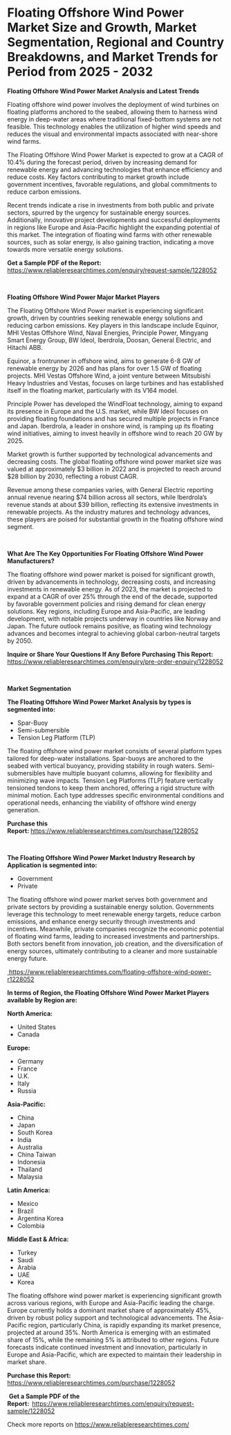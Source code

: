 <p><h1>Floating Offshore Wind Power Market Size and Growth, Market Segmentation, Regional and Country Breakdowns, and Market Trends for Period from 2025 -  2032</h1></p><p><strong>Floating Offshore Wind Power Market Analysis and Latest Trends</strong></p>
<p><p>Floating offshore wind power involves the deployment of wind turbines on floating platforms anchored to the seabed, allowing them to harness wind energy in deep-water areas where traditional fixed-bottom systems are not feasible. This technology enables the utilization of higher wind speeds and reduces the visual and environmental impacts associated with near-shore wind farms.</p><p>The Floating Offshore Wind Power Market is expected to grow at a CAGR of 10.4% during the forecast period, driven by increasing demand for renewable energy and advancing technologies that enhance efficiency and reduce costs. Key factors contributing to market growth include government incentives, favorable regulations, and global commitments to reduce carbon emissions. </p><p>Recent trends indicate a rise in investments from both public and private sectors, spurred by the urgency for sustainable energy sources. Additionally, innovative project developments and successful deployments in regions like Europe and Asia-Pacific highlight the expanding potential of this market. The integration of floating wind farms with other renewable sources, such as solar energy, is also gaining traction, indicating a move towards more versatile energy solutions.</p></p>
<p><strong>Get a Sample PDF of the Report:&nbsp;</strong> <a href="https://www.reliableresearchtimes.com/enquiry/request-sample/1228052?utm_campaign=2271&utm_medium=2&utm_source=Github&utm_content=ia&utm_term=13022025&utm_id=floating-offshore-wind-power">https://www.reliableresearchtimes.com/enquiry/request-sample/1228052</a></p>
<p>&nbsp;</p>
<p><strong>Floating Offshore Wind Power Major Market Players</strong></p>
<p><p>The Floating Offshore Wind Power market is experiencing significant growth, driven by countries seeking renewable energy solutions and reducing carbon emissions. Key players in this landscape include Equinor, MHI Vestas Offshore Wind, Naval Energies, Principle Power, Mingyang Smart Energy Group, BW Ideol, Iberdrola, Doosan, General Electric, and Hitachi ABB. </p><p>Equinor, a frontrunner in offshore wind, aims to generate 6-8 GW of renewable energy by 2026 and has plans for over 1.5 GW of floating projects. MHI Vestas Offshore Wind, a joint venture between Mitsubishi Heavy Industries and Vestas, focuses on large turbines and has established itself in the floating market, particularly with its V164 model. </p><p>Principle Power has developed the WindFloat technology, aiming to expand its presence in Europe and the U.S. market, while BW Ideol focuses on providing floating foundations and has secured multiple projects in France and Japan. Iberdrola, a leader in onshore wind, is ramping up its floating wind initiatives, aiming to invest heavily in offshore wind to reach 20 GW by 2025. </p><p>Market growth is further supported by technological advancements and decreasing costs. The global floating offshore wind power market size was valued at approximately $3 billion in 2022 and is projected to reach around $28 billion by 2030, reflecting a robust CAGR. </p><p>Revenue among these companies varies, with General Electric reporting annual revenue nearing $74 billion across all sectors, while Iberdrola’s revenue stands at about $39 billion, reflecting its extensive investments in renewable projects. As the industry matures and technology advances, these players are poised for substantial growth in the floating offshore wind segment.</p></p>
<p>&nbsp;</p>
<p><strong>What Are The Key Opportunities For Floating Offshore Wind Power Manufacturers?</strong></p>
<p><p>The floating offshore wind power market is poised for significant growth, driven by advancements in technology, decreasing costs, and increasing investments in renewable energy. As of 2023, the market is projected to expand at a CAGR of over 25% through the end of the decade, supported by favorable government policies and rising demand for clean energy solutions. Key regions, including Europe and Asia-Pacific, are leading development, with notable projects underway in countries like Norway and Japan. The future outlook remains positive, as floating wind technology advances and becomes integral to achieving global carbon-neutral targets by 2050.</p></p>
<p><strong>Inquire or Share Your Questions If Any Before Purchasing This Report:</strong> <a href="https://www.reliableresearchtimes.com/enquiry/pre-order-enquiry/1228052?utm_campaign=2271&utm_medium=2&utm_source=Github&utm_content=ia&utm_term=13022025&utm_id=floating-offshore-wind-power">https://www.reliableresearchtimes.com/enquiry/pre-order-enquiry/1228052</a></p>
<p>&nbsp;</p>
<p><strong>Market Segmentation</strong></p>
<p><strong>The Floating Offshore Wind Power Market Analysis by types is segmented into:</strong></p>
<p><ul><li>Spar-Buoy</li><li>Semi-submersible</li><li>Tension Leg Platform (TLP)</li></ul></p>
<p><p>The floating offshore wind power market consists of several platform types tailored for deep-water installations. Spar-buoys are anchored to the seabed with vertical buoyancy, providing stability in rough waters. Semi-submersibles have multiple buoyant columns, allowing for flexibility and minimizing wave impacts. Tension Leg Platforms (TLP) feature vertically tensioned tendons to keep them anchored, offering a rigid structure with minimal motion. Each type addresses specific environmental conditions and operational needs, enhancing the viability of offshore wind energy generation.</p></p>
<p><strong>Purchase this Report:&nbsp;</strong><a href="https://www.reliableresearchtimes.com/purchase/1228052?utm_campaign=2271&utm_medium=2&utm_source=Github&utm_content=ia&utm_term=13022025&utm_id=floating-offshore-wind-power">https://www.reliableresearchtimes.com/purchase/1228052</a></p>
<p>&nbsp;</p>
<p><strong>The Floating Offshore Wind Power Market Industry Research by Application is segmented into:</strong></p>
<p><ul><li>Government</li><li>Private</li></ul></p>
<p><p>The floating offshore wind power market serves both government and private sectors by providing a sustainable energy solution. Governments leverage this technology to meet renewable energy targets, reduce carbon emissions, and enhance energy security through investments and incentives. Meanwhile, private companies recognize the economic potential of floating wind farms, leading to increased investments and partnerships. Both sectors benefit from innovation, job creation, and the diversification of energy sources, ultimately contributing to a cleaner and more sustainable energy future.</p></p>
<p><a href="https://www.reliableresearchtimes.com/floating-offshore-wind-power-r1228052?utm_campaign=2271&utm_medium=2&utm_source=Github&utm_content=ia&utm_term=13022025&utm_id=floating-offshore-wind-power">&nbsp;https://www.reliableresearchtimes.com/floating-offshore-wind-power-r1228052</a></p>
<p><strong>In terms of Region, the Floating Offshore Wind Power Market Players available by Region are:</strong></p>
<p>
    <p> <strong> North America: </strong>
        <ul>
            <li>United States</li>
            <li>Canada</li>
        </ul>
        </p> 
    <p> <strong> Europe: </strong>
        <ul>
            <li>Germany</li>
            <li>France</li>
            <li>U.K.</li>
            <li>Italy</li>
            <li>Russia</li>
        </ul>
        </p> 
    <p> <strong> Asia-Pacific: </strong>
        <ul>
            <li>China</li>
            <li>Japan</li>
            <li>South Korea</li>
            <li>India</li>
            <li>Australia</li>
            <li>China Taiwan</li>
            <li>Indonesia</li>
            <li>Thailand</li>
            <li>Malaysia</li>
        </ul>
        </p> 
    <p> <strong> Latin America: </strong>
        <ul>
            <li>Mexico</li>
            <li>Brazil</li>
            <li>Argentina Korea</li>
            <li>Colombia</li>
        </ul>
        </p> 
    <p> <strong> Middle East & Africa: </strong>
        <ul>
            <li>Turkey</li>
            <li>Saudi</li>
            <li>Arabia</li>
            <li>UAE</li>
            <li>Korea</li>
        </ul>
    </p>
    </p>
<p><p>The floating offshore wind power market is experiencing significant growth across various regions, with Europe and Asia-Pacific leading the charge. Europe currently holds a dominant market share of approximately 45%, driven by robust policy support and technological advancements. The Asia-Pacific region, particularly China, is rapidly expanding its market presence, projected at around 35%. North America is emerging with an estimated share of 15%, while the remaining 5% is attributed to other regions. Future forecasts indicate continued investment and innovation, particularly in Europe and Asia-Pacific, which are expected to maintain their leadership in market share.</p></p>
<p><strong>Purchase this Report: </strong><a href="https://www.reliableresearchtimes.com/purchase/1228052?utm_campaign=2271&utm_medium=2&utm_source=Github&utm_content=ia&utm_term=13022025&utm_id=floating-offshore-wind-power">https://www.reliableresearchtimes.com/purchase/1228052</a></p>
<p>&nbsp;<strong>Get a Sample PDF of the Report:&nbsp;&nbsp;</strong><a href="https://www.reliableresearchtimes.com/enquiry/request-sample/1228052?utm_campaign=2271&utm_medium=2&utm_source=Github&utm_content=ia&utm_term=13022025&utm_id=floating-offshore-wind-power">https://www.reliableresearchtimes.com/enquiry/request-sample/1228052</a></p>
<p><strong></strong></p>
<p>Check more reports on <a href="https://www.reliableresearchtimes.com/?utm_campaign=2271&utm_medium=2&utm_source=Github&utm_content=ia&utm_term=13022025&utm_id=floating-offshore-wind-power">https://www.reliableresearchtimes.com/</a></p>